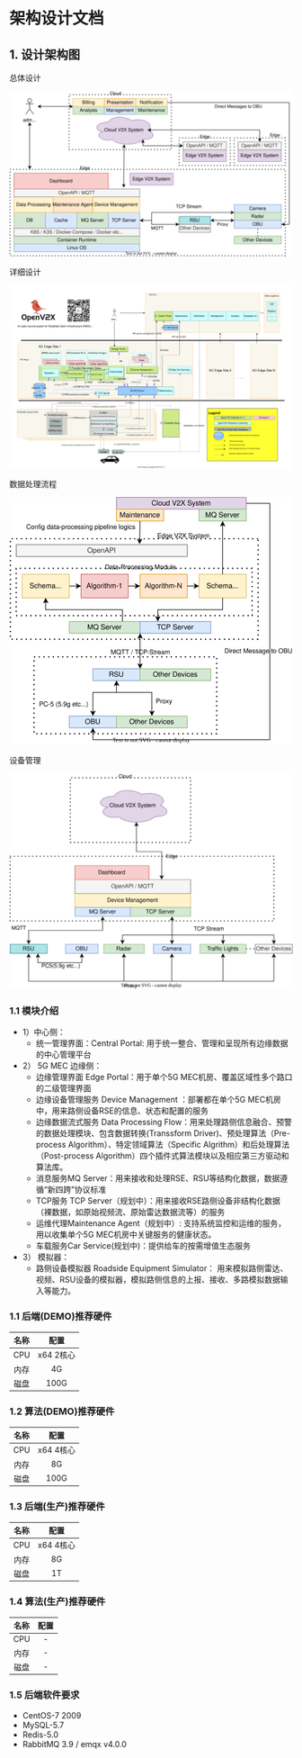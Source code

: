 # 架构设计文档

## 1. 设计架构图

总体设计

![](images/v2x-arch.svg)

详细设计

![](images/v2x-arch-details.svg)

数据处理流程

![](images/data-processing-arch.svg)

设备管理

![](images/v2x-device-management-arch.svg)

### 1.1 模块介绍

- 1）中心侧：
  - 统一管理界面：Central Portal: 用于统一整合、管理和呈现所有边缘数据的中心管理平台
- 2） 5G MEC 边缘侧：
  - 边缘管理界面 Edge Portal：用于单个5G MEC机房、覆盖区域性多个路口的二级管理界面
  - 边缘设备管理服务 Device Management ：部署都在单个5G MEC机房中，用来路侧设备RSE的信息、状态和配置的服务
  - 边缘数据流式服务 Data Processing Flow：用来处理路侧信息融合、预警的数据处理模块、包含数据转换(Transsform Driver)、预处理算法（Pre-process
    Algorithm）、特定领域算法（Specific Algrithm）和后处理算法（Post-process Algorithm）四个插件式算法模块以及相应第三方驱动和算法库。
  - 消息服务MQ Server：用来接收和处理RSE、RSU等结构化数据，数据遵循“新四跨”协议标准
  - TCP服务 TCP Server（规划中）：用来接收RSE路侧设备非结构化数据（裸数据，如原始视频流、原始雷达数据流等）的服务
  - 运维代理Maintenance Agent（规划中）: 支持系统监控和运维的服务，用以收集单个5G MEC机房中关键服务的健康状态。
  - 车载服务Car Service(规划中)：提供给车的按需增值生态服务
- 3） 模拟器：
  - 路侧设备模拟器 Roadside Equipment Simulator： 用来模拟路侧雷达、视频、RSU设备的模拟器，模拟路侧信息的上报、接收、多路模拟数据输入等能力。

### 1.1 后端(DEMO)推荐硬件

| 名称  |   配置    |
| :-: | :-----: |
| CPU | x64 2核心 |
| 内存  |   4G    |
| 磁盘  |  100G   |

### 1.2 算法(DEMO)推荐硬件

| 名称  |   配置    |
| :-: | :-----: |
| CPU | x64 4核心 |
| 内存  |   8G    |
| 磁盘  |  100G   |

### 1.3 后端(生产)推荐硬件

| 名称  |   配置    |
| :-: | :-----: |
| CPU | x64 4核心 |
| 内存  |   8G    |
| 磁盘  |   1T    |

### 1.4 算法(生产)推荐硬件

| 名称  | 配置  |
| :-: | :-: |
| CPU |  -  |
| 内存  |  -  |
| 磁盘  |  -  |

### 1.5 后端软件要求

- CentOS-7 2009
- MySQL-5.7
- Redis-5.0
- RabbitMQ 3.9 / emqx v4.0.0
